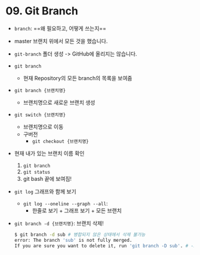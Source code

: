 # 09. Git Branch

- `branch`: ==왜 필요하고, 어떻게 쓰는지==

- master 브랜치 위에서 모든 것을 했습니다.

- `git-branch` 폴더 생성 -> GitHub에 올리지는 않습니다.

- `git branch`
  - 현재 Repository의 모든 branch의 목록을 보여줌
  
- `git branch {브랜치명}`
  - 브랜치명으로 새로운 브랜치 생성

- `git switch {브랜치명}`
  - 브랜치명으로 이동
  - 구버전
    - `git checkout {브랜치명}`
  
- 현재 내가 있는 브랜치 이름 확인
  1. `git branch`
  2. `git status`
  3. git bash 끝에 보여짐!
  
- `git log` 그래프와 함께 보기
  - `git log --oneline --graph --all`:
    - 한줄로 보기 + 그래프 보기 + 모든 브랜치

- `git branch -d {브랜치명}`: 브랜치 삭제!

  ```bash
  $ git branch -d sub # 병합되지 않은 상태에서 삭제 불가능
  error: The branch 'sub' is not fully merged.
  If you are sure you want to delete it, run 'git branch -D sub'. # -D
  ```



